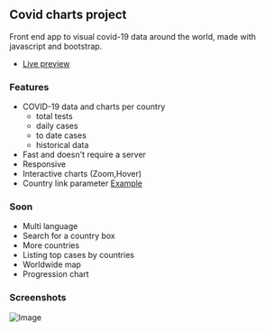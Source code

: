 
## Covid charts project

Front end app to visual covid-19 data around the world, made with javascript and bootstrap.

- [Live preview](https://gouiferda.github.io/covid-charts/)

### Features

- COVID-19 data and charts per country
    - total tests
    - daily cases
    - to date cases
    - historical data
- Fast and doesn't require a server
- Responsive
- Interactive charts (Zoom,Hover)
- Country link parameter [Example](https://gouiferda.github.io/covid-charts/?country=usa)

### Soon

- Multi language
- Search for a country box
- More countries
- Listing top cases by countries
- Worldwide map
- Progression chart

### Screenshots

![Image](https://i.imgur.com/abbnZa4.png)
